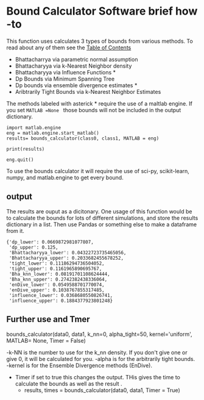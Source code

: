 # Bound Calculator Software brief how -to



This function uses calculates 3 types of bounds  from various methods. To read about any of them see the [Table of Contents](https://github.com/rj-may/BER_Bounds_Eval/blob/master/Docs/Table_of_Contents.md)
  - Bhattacharrya via parametric normal assumption
  - Bhattacharyya via k-Nearest Neighbor density
  - Bhattacharyya via Influence Functions *
  - Dp Bounds via Minimum Spanning Tree
  - Dp bounds via ensemble divergence estimates *
  - Aribtrarily Tight Bounds via  k-Nearest Neighbor Estimates


The methods labeled with asterick * require the use of a maltlab engine. If you set `MATLAB =None ` those bounds will not be included in the output dictionary. 
    
    import matlab.engine
    eng = matlab.engine.start_matlab()
    results= bounds_calculator(class0, class1, MATLAB = eng)
    
    print(results)
    
    eng.quit()

To use the bounds calculator it will require the use of sci-py, scikit-learn, numpy, and matlab.engine to get every bound.


## output
The results are ouput as a dicitonary. One usage of this function would be to calculate the bounds for lots of different simulations, and store the results dictionary in 
a list. Then use Pandas or something else to make a dataframe from it. 

    {'dp_lower': 0.0669872981077807,
     'dp_upper': 0.125,
     'Bhattacharyya_lower': 0.04322723735465056,
     'Bhattacharyya_upper': 0.2033682455678252,
     'tight_lower': 0.11186294736504052,
     'tight_upper': 0.1161965890695767,
     'Bha_knn_lower': 0.08191701108624444,
     'Bha_knn_upper': 0.2742382438336064,
     'enDive_lower': 0.0549588701770074,
     'enDive_upper': 0.1038767855317485,
     'influence_lower': 0.0368680550826741,
     'influence_upper': 0.1884377923801248}



## Further use and Tmer
bounds_calculator(data0, data1, k_nn=0, alpha_tight=50, kernel='uniform', MATLAB= None, Timer = False)

  -k-NN is the number to use for the k_nn density. If you don't give one or give 0, it will be calculated for you. 
  -alpha is for the arbitrarily tight bounds. 
  -kernel is for the Ensemble Divergence methods (EnDive). 
  - Timer if set to true this changes the output. THis gives the time to calculate the bounds as well as the result .
      - results, times = bounds_calculator(data0, data1,  Timer = True)


